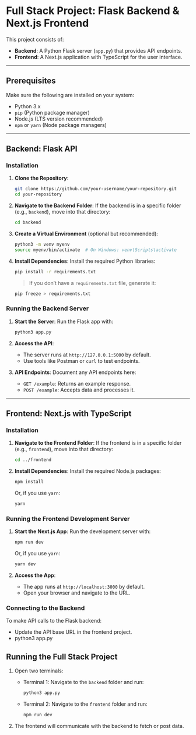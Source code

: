 
# Full Stack Project: Flask Backend & Next.js Frontend

This project consists of:
- **Backend**: A Python Flask server (`app.py`) that provides API endpoints.
- **Frontend**: A Next.js application with TypeScript for the user interface.

---

## Prerequisites

Make sure the following are installed on your system:
- Python 3.x
- `pip` (Python package manager)
- Node.js (LTS version recommended)
- `npm` or `yarn` (Node package managers)

---

## Backend: Flask API

### Installation

1. **Clone the Repository**:
   ```bash
   git clone https://github.com/your-username/your-repository.git
   cd your-repository
   ```

2. **Navigate to the Backend Folder**:
   If the backend is in a specific folder (e.g., `backend`), move into that directory:
   ```bash
   cd backend
   ```

3. **Create a Virtual Environment** (optional but recommended):
   ```bash
   python3 -m venv myenv
   source myenv/bin/activate  # On Windows: venv\Scripts\activate
   ```

4. **Install Dependencies**:
   Install the required Python libraries:
   ```bash
   pip install -r requirements.txt
   ```

   > If you don’t have a `requirements.txt` file, generate it:
   ```bash
   pip freeze > requirements.txt
   ```

### Running the Backend Server

1. **Start the Server**:
   Run the Flask app with:
   ```bash
   python3 app.py
   ```

2. **Access the API**:
   - The server runs at `http://127.0.0.1:5000` by default.
   - Use tools like Postman or `curl` to test endpoints.

3. **API Endpoints**:
   Document any API endpoints here:
   - `GET /example`: Returns an example response.
   - `POST /example`: Accepts data and processes it.

---

## Frontend: Next.js with TypeScript

### Installation

1. **Navigate to the Frontend Folder**:
   If the frontend is in a specific folder (e.g., `frontend`), move into that directory:
   ```bash
   cd ../frontend
   ```

2. **Install Dependencies**:
   Install the required Node.js packages:
   ```bash
   npm install
   ```
   Or, if you use `yarn`:
   ```bash
   yarn
   ```

### Running the Frontend Development Server

1. **Start the Next.js App**:
   Run the development server with:
   ```bash
   npm run dev
   ```
   Or, if you use `yarn`:
   ```bash
   yarn dev
   ```

2. **Access the App**:
   - The app runs at `http://localhost:3000` by default.
   - Open your browser and navigate to the URL.

### Connecting to the Backend

To make API calls to the Flask backend:
- Update the API base URL in the frontend project.
- python3 app.py

## Running the Full Stack Project

1. Open two terminals:
   - Terminal 1: Navigate to the `backend` folder and run:
     ```bash
     python3 app.py
     ```
   - Terminal 2: Navigate to the `frontend` folder and run:
     ```bash
     npm run dev
     ```

2. The frontend will communicate with the backend to fetch or post data.
